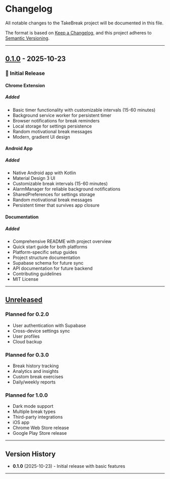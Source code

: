 # Changelog

All notable changes to the TakeBreak project will be documented in this file.

The format is based on [Keep a Changelog](https://keepachangelog.com/en/1.0.0/),
and this project adheres to [Semantic Versioning](https://semver.org/spec/v2.0.0.html).

---

## [0.1.0] - 2025-10-23

### 🎉 Initial Release

#### Chrome Extension
##### Added
- Basic timer functionality with customizable intervals (15-60 minutes)
- Background service worker for persistent timer
- Browser notifications for break reminders
- Local storage for settings persistence
- Random motivational break messages
- Modern, gradient UI design

#### Android App
##### Added
- Native Android app with Kotlin
- Material Design 3 UI
- Customizable break intervals (15-60 minutes)
- AlarmManager for reliable background notifications
- SharedPreferences for settings storage
- Random motivational break messages
- Persistent timer that survives app closure

#### Documentation
##### Added
- Comprehensive README with project overview
- Quick start guide for both platforms
- Platform-specific setup guides
- Project structure documentation
- Supabase schema for future sync
- API documentation for future backend
- Contributing guidelines
- MIT License

---

## [Unreleased]

### Planned for 0.2.0
- User authentication with Supabase
- Cross-device settings sync
- User profiles
- Cloud backup

### Planned for 0.3.0
- Break history tracking
- Analytics and insights
- Custom break exercises
- Daily/weekly reports

### Planned for 1.0.0
- Dark mode support
- Multiple break types
- Third-party integrations
- iOS app
- Chrome Web Store release
- Google Play Store release

---

## Version History

- **0.1.0** (2025-10-23) - Initial release with basic features

---

[0.1.0]: https://github.com/yourusername/TakeBreak/releases/tag/v0.1.0
[Unreleased]: https://github.com/yourusername/TakeBreak/compare/v0.1.0...HEAD


